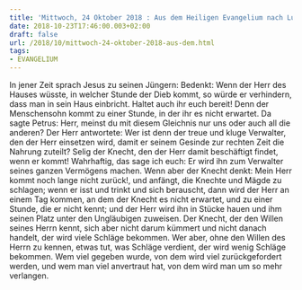 ```yaml
---
title: 'Mittwoch, 24 Oktober 2018 : Aus dem Heiligen Evangelium nach Lukas - Lk 12,39-48.'
date: 2018-10-23T17:46:00.003+02:00
draft: false
url: /2018/10/mittwoch-24-oktober-2018-aus-dem.html
tags: 
- EVANGELIUM
---
```


In jener Zeit sprach Jesus zu seinen Jüngern: Bedenkt: Wenn der Herr des Hauses wüsste, in welcher Stunde der Dieb kommt, so würde er verhindern, dass man in sein Haus einbricht. Haltet auch ihr euch bereit! Denn der Menschensohn kommt zu einer Stunde, in der ihr es nicht erwartet. Da sagte Petrus: Herr, meinst du mit diesem Gleichnis nur uns oder auch all die anderen? Der Herr antwortete: Wer ist denn der treue und kluge Verwalter, den der Herr einsetzen wird, damit er seinem Gesinde zur rechten Zeit die Nahrung zuteilt? Selig der Knecht, den der Herr damit beschäftigt findet, wenn er kommt! Wahrhaftig, das sage ich euch: Er wird ihn zum Verwalter seines ganzen Vermögens machen. Wenn aber der Knecht denkt: Mein Herr kommt noch lange nicht zurück!, und anfängt, die Knechte und Mägde zu schlagen; wenn er isst und trinkt und sich berauscht, dann wird der Herr an einem Tag kommen, an dem der Knecht es nicht erwartet, und zu einer Stunde, die er nicht kennt; und der Herr wird ihn in Stücke hauen und ihm seinen Platz unter den Ungläubigen zuweisen. Der Knecht, der den Willen seines Herrn kennt, sich aber nicht darum kümmert und nicht danach handelt, der wird viele Schläge bekommen. Wer aber, ohne den Willen des Herrn zu kennen, etwas tut, was Schläge verdient, der wird wenig Schläge bekommen. Wem viel gegeben wurde, von dem wird viel zurückgefordert werden, und wem man viel anvertraut hat, von dem wird man um so mehr verlangen.